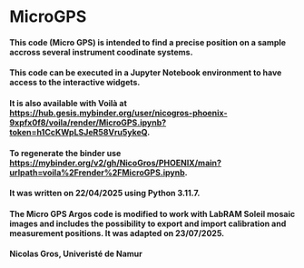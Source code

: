 # MicroGPS
#### This code (Micro GPS) is intended to find a precise position on a sample accross several instrument coodinate systems.
#### This code can be executed in a Jupyter Notebook environment to have access to the interactive widgets.
#### It is also available with Voilà at https://hub.gesis.mybinder.org/user/nicogros-phoenix-9xpfx0f8/voila/render/MicroGPS.ipynb?token=h1CcKWpLSJeR58Vru5ykeQ.
#### To regenerate the binder use https://mybinder.org/v2/gh/NicoGros/PHOENIX/main?urlpath=voila%2Frender%2FMicroGPS.ipynb.
#### It was written on 22/04/2025 using Python 3.11.7.
#### The Micro GPS Argos code is modified to work with LabRAM Soleil mosaic images and includes the possibility to export and import calibration and measurement positions. It was adapted on 23/07/2025.
#### Nicolas Gros, Univeristé de Namur
